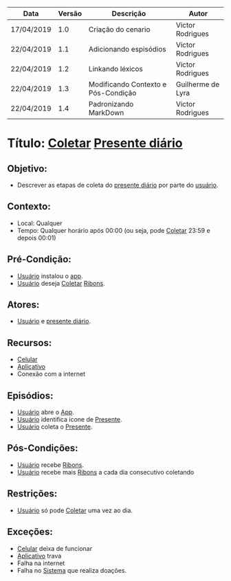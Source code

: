 | Data       | Versão | Descrição                           | Autor             |
| ---------- | ------ | ----------------------------------- | ----------------- |
| 17/04/2019 | 1.0    | Criação do cenario                  | Victor Rodrigues  |
| 22/04/2019 | 1.1    | Adicionando espisódios              | Victor Rodrigues  |
| 22/04/2019 | 1.2    | Linkando léxicos                    | Victor Rodrigues  |
| 22/04/2019 | 1.3    | Modificando Contexto e Pós-Condição | Guilherme de Lyra |
| 22/04/2019 | 1.4    | Padronizando MarkDown               | Victor Rodrigues  |

# Título: [Coletar](https://github.com/requisitos-2019-1/Ribon/blob/master/Modelagem%20de%20Requisitos/Lexicos/LX006_Coletar.md) [Presente diário](https://github.com/requisitos-2019-1/Ribon/blob/master/Modelagem%20de%20Requisitos/Lexicos/LX022_Presente_diario.md)

## Objetivo: 

- Descrever as etapas de coleta do [presente diário](https://github.com/requisitos-2019-1/Ribon/blob/master/Modelagem%20de%20Requisitos/Lexicos/LX022_Presente_diario.md) por parte do [usuário](https://github.com/requisitos-2019-1/Ribon/blob/master/Modelagem%20de%20Requisitos/Lexicos/Usu%C3%A1rio.md).

## Contexto: 
- Local: Qualquer
- Tempo: Qualquer horário após 00:00 (ou seja, pode [Coletar](https://github.com/requisitos-2019-1/Ribon/blob/master/Modelagem%20de%20Requisitos/Lexicos/LX006_Coletar.md) 23:59 e depois 00:01)

## Pré-Condição:

  * [Usuário](https://github.com/requisitos-2019-1/Ribon/blob/master/Modelagem%20de%20Requisitos/Lexicos/Usu%C3%A1rio.md) instalou o [app](https://github.com/requisitos-2019-1/Ribon/blob/master/Modelagem%20de%20Requisitos/Lexicos/LX002_Aplicativo.md).
  * [Usuário](https://github.com/requisitos-2019-1/Ribon/blob/master/Modelagem%20de%20Requisitos/Lexicos/LX031_Usuário.md) deseja [Coletar](https://github.com/requisitos-2019-1/Ribon/blob/master/Modelagem%20de%20Requisitos/Lexicos/LX006_Coletar.md) [Ribons](https://github.com/requisitos-2019-1/Ribon/blob/master/Modelagem%20de%20Requisitos/Lexicos/LX026_Ribon.md).

## Atores: 

- [Usuário](https://github.com/requisitos-2019-1/Ribon/blob/master/Modelagem%20de%20Requisitos/Lexicos/Usu%C3%A1rio.md) e [presente diário](https://github.com/requisitos-2019-1/Ribon/blob/master/Modelagem%20de%20Requisitos/Lexicos/LX022_Presente_diario.md).

## Recursos: 

- [Celular](https://github.com/requisitos-2019-1/Ribon/blob/master/Modelagem%20de%20Requisitos/Lexicos/LX029_Smartphone.md)
- [Aplicativo](https://github.com/requisitos-2019-1/Ribon/blob/master/Modelagem%20de%20Requisitos/Lexicos/LX002_Aplicativo.md)
- Conexão com a internet

## Episódios: 

- [Usuário](https://github.com/requisitos-2019-1/Ribon/blob/master/Modelagem%20de%20Requisitos/Lexicos/LX031_Usuário.md) abre o [App](https://github.com/requisitos-2019-1/Ribon/blob/master/Modelagem%20de%20Requisitos/Lexicos/LX002_Aplicativo.md).
- [Usuário](https://github.com/requisitos-2019-1/Ribon/blob/master/Modelagem%20de%20Requisitos/Lexicos/LX031_Usuário.md) identifica icone de [Presente](https://github.com/requisitos-2019-1/Ribon/blob/master/Modelagem%20de%20Requisitos/Lexicos/LX011_Doação.md).
- [Usuário](https://github.com/requisitos-2019-1/Ribon/blob/master/Modelagem%20de%20Requisitos/Lexicos/LX031_Usuário.md) coleta o [Presente](https://github.com/requisitos-2019-1/Ribon/blob/master/Modelagem%20de%20Requisitos/Lexicos/LX011_Doação.md).

## Pós-Condições: 

- [Usuário](https://github.com/requisitos-2019-1/Ribon/blob/master/Modelagem%20de%20Requisitos/Lexicos/LX031_Usuário.md) recebe [Ribons](https://github.com/requisitos-2019-1/Ribon/blob/master/Modelagem%20de%20Requisitos/Lexicos/LX026_Ribon.md).
- [Usuário](https://github.com/requisitos-2019-1/Ribon/blob/master/Modelagem%20de%20Requisitos/Lexicos/LX031_Usuário.md) recebe mais [Ribons](https://github.com/requisitos-2019-1/Ribon/blob/master/Modelagem%20de%20Requisitos/Lexicos/LX026_Ribon.md) a cada dia consecutivo coletando

## Restrições: 

- [Usuário](https://github.com/requisitos-2019-1/Ribon/blob/master/Modelagem%20de%20Requisitos/Lexicos/LX031_Usuário.md) só pode [Coletar](https://github.com/requisitos-2019-1/Ribon/blob/master/Modelagem%20de%20Requisitos/Lexicos/LX006_Coletar.md) uma vez ao dia.

## Exceções:

- [Celular](https://github.com/requisitos-2019-1/Ribon/blob/master/Modelagem%20de%20Requisitos/Lexicos/LX029_Smartphone.md) deixa de funcionar 
- [Aplicativo](https://github.com/requisitos-2019-1/Ribon/blob/master/Modelagem%20de%20Requisitos/Lexicos/LX002_Aplicativo.md) trava 
- Falha na internet 
- Falha no [Sistema](https://github.com/requisitos-2019-1/Ribon/blob/master/Modelagem%20de%20Requisitos/Lexicos/LX002_Aplicativo.md) que realiza doações.
